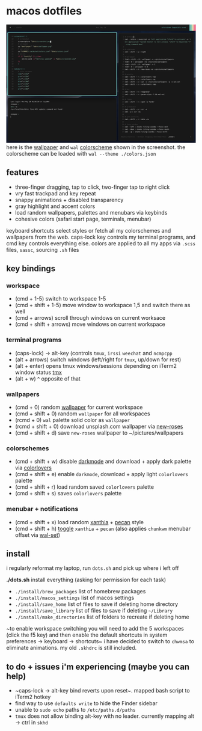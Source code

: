 # macos dotfiles
![screenshot](screenshot/screenshot.png)
here is the [wallpaper](screenshot/wallpaper.png) and `wal` [colorscheme](screenshot/colors.json) shown in the screenshot. the colorscheme can be loaded with `wal --theme ./colors.json`

## features
+ three-finger dragging, tap to click, two-finger tap to right click
+ vry fast trackpad and key repeat
+ snappy animations + disabled transparency
+ gray highlight and accent colors
+ load random wallpapers, palettes and menubars via keybinds
+ cohesive colors (safari start page, terminals, menubar)

keyboard shortcuts select styles or fetch all my colorschemes and wallpapers from the web.  caps-lock key controls my terminal programs, and cmd key controls everything else.  colors are applied to all my apps via `.scss` files, `sassc`, sourcing `.sh` files

## key bindings
### workspace
+ (cmd + 1-5) switch to workspace 1-5
+ (cmd + shift + 1-5) move window to workspace 1,5 and switch there as well
+ (cmd + arrows) scroll through windows on current worksace
+ (cmd + shift + arrows) move windows on current workspace

### terminal programs
+ (caps-lock) -> alt-key (controls `tmux`, `irssi` `weechat` and `ncmpcpp`
+ (alt + arrows) switch windows (left/right for `tmux`, up/down for rest)
+ (alt + enter) opens tmux windows/sessions depending on iTerm2 window status [tmx](https://github.com/zzzeyez/bin)
+ (alt + w) ^ opposite of that

### wallpapers
+ (cmd + 0) random [wallpaper](https://github.com/zzzeyez/bin) for current workspace
+ (cmd + shift + 0) random `wallpaper` for all workspaces
+ (rcmd + 0) `wal` palette solid color as `wallpaper`
+ (rcmd + shift + 0) download unsplash.com wallpaper via [new-roses](https://github.com/zzzeyez/new-roses)
+ (cmd + shift + d) save `new-roses` wallpaper to ~/pictures/wallpapers

### colorschemes
+ (cmd + shift + w) disable [darkmode](https://github.com/zzzeyez/bin) and download + apply dark palette via [colorlovers](https://github.com/zzzeyez/colorlovers)
+ (cmd + shift + e) enable `darkmode`, download + apply light `colorlovers` palette
+ (cmd + shift + r) load random saved `colorlovers` palette
+ (cmd + shift + s) saves `colorlovers` palette

### menubar + notifications
+ (cmd + shift + x) load random [xanthia](https://github.com/zzzeyez/xanthia) + [pecan](https://github.com/zzzeyez/pecan) style
+ (cmd + shift + h) [toggle](https://github.com/zzzeyez/bin) `xanthia` + `pecan` (also applies `chunkwm` menubar offset via [wal-set](https://github.com/zzzeyez/bin))

## install
i regularly reformat my laptop, run `dots.sh` and pick up where i left off

**./dots.sh** install everything (asking for permission for each task)
+ `./install/brew_packages` list of homebrew packages
+ `./install/macos_settings` list of macos settings
+ `./install/save_home` list of files to save if deleting home directory
+ `./install/save_library` list of files to save if deleting `~/Library`
+ `./install/make_directories` list of folders to recreate if deleting home

~to enable workspace switching you will need to add the 5 workspaces (click the f5 key) and then enable the default shortcuts in system preferences -> keyboard -> shortcuts~ i have decided to switch to `chwmsa` to eliminate animations.  my old `.skhdrc` is still included.


## to do + issues i'm experiencing (maybe you can help)
+ ~caps-lock -> alt-key bind reverts upon reset~.  mapped bash script to iTerm2 hotkey
+ find way to use `defaults write` to hide the Finder sidebar
+ unable to `sudo echo` paths to `/etc/paths.d/paths`
+ `tmux` does not allow binding alt-key with no leader.  currently mapping alt -> ctrl in `skhd`
